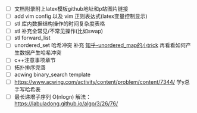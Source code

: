 - [ ] 文档附录附上latex模板github地址和p站图片链接
- [ ] add vim config 以及 vim 正则表达式(latex变量控制显示)
- [ ] stl 库内数据结构操作的时间复杂度表格
- [ ] stl 补充全常见/不常见操作(比如swap)
- [ ] stl forward_list
- [ ] unordered_set 哈希冲突 补充
  [知乎-unordered_map的小trick](https://zhuanlan.zhihu.com/p/500065935?utm_campaign=shareopn&utm_medium=social&utm_oi=990161376802910208&utm_psn=1539956732297601024&utm_source=wechat_session)
    再看看如何产生数据产生哈希冲突
- [ ] c++注意事项章节
- [ ] 拓扑排序完善
- [ ] acwing binary_search template
- [ ] https://www.acwing.com/activity/content/problem/content/7344/ 学y总手写哈希表
- [ ] 最长递增子序列 O(nlogn) 解法： https://labuladong.github.io/algo/3/26/76/